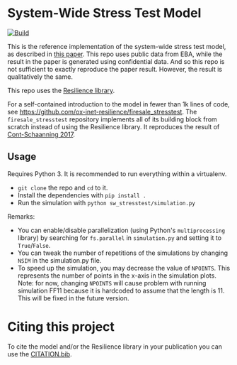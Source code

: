 # System-Wide Stress Test Model

[![Build](https://github.com/ox-inet-resilience/sw_stresstest/workflows/build/badge.svg)](https://github.com/ox-inet-resilience/sw_stresstest/actions/workflows/ci.yml)  

This is the reference implementation of the system-wide stress test model, as
described in [this
paper](https://www.bankofengland.co.uk/working-paper/2020/foundations-of-system-wide-financial-stress-testing-with-heterogeneous-institutions).
This repo uses public data from EBA, while the result in the paper is generated
using confidential data. And so this repo is not sufficient to exactly
reproduce the paper result. However, the result is qualitatively the same.

This repo uses the [Resilience
library](https://github.com/ox-inet-resilience/resilience).

For a self-contained introduction to the model in fewer than 1k lines of code,
see https://github.com/ox-inet-resilience/firesale_stresstest.  The
`firesale_stresstest` repository implements all of its building block from
scratch instead of using the Resilience library.  It reproduces the result of
[Cont-Schaanning 2017](https://dx.doi.org/10.2139/ssrn.2541114).

## Usage

Requires Python 3. It is recommended to run everything within a virtualenv.
- `git clone` the repo and `cd` to it.
- Install the dependencies with `pip install .`
- Run the simulation with `python sw_stresstest/simulation.py`

Remarks:
- You can enable/disable parallelization (using Python's `multiprocessing`
  library) by searching for `fs.parallel` in `simulation.py` and setting it to
  `True`/`False`.
- You can tweak the number of repetitions of the simulations by changing `NSIM`
  in the simulation.py file.
- To speed up the simulation, you may decrease the value of `NPOINTS`. This
  represents the number of points in the x-axis in the simulation plots. Note:
  for now, changing `NPOINTS` will cause problem with running simulation FF11
  because it is hardcoded to assume that the length is 11. This will be fixed
  in the future version.

# Citing this project
To cite the model and/or the Resilience library in your publication you can use the [CITATION.bib](https://github.com/ox-inet-resilience/sw_stresstest/blob/main/CITATION.bib).
